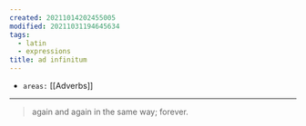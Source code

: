 ```yaml
---
created: 20211014202455005
modified: 20211031194645634
tags:
  - latin
  - expressions
title: ad infinitum
---
```


- `areas:` [[Adverbs]]

---

> again and again in the same way; forever.
